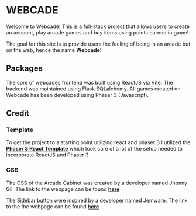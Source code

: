 # WEBCADE

Welcome to Webcade! This is a full-stack project that allows users to create an account, play arcade games and buy items using points earned in game!

The goal for this site is to provide users the feeling of being in an arcade but on the web, hence the name **Webcade**!

## Packages

The core of webcades frontend was built using ReactJS via Vite. The backend was maintained using Flask SQLalchemy. All games created on Webcade has been developed using Phaser 3 (Javascript).

## Credit

### Template

To get the project to a starting point utilizing react and phaser 3 I utilized the **[Phaser 3 React Template](https://github.com/phaserjs/template-react)** which took care of a lot of the setup needed to incorporate ReactJS and Phaser 3

### CSS

The CSS of the Arcade Cabinet was created by a developer named Jhonny Gil. The link to the webpage can be found **[here](https://codepen.io/gilsjhonny/pen/xqjKzg)**

The Sidebar button were inspired by a developer named Jemware. The link to the the webpage can be found **[here](https://codepen.io/jemware/pen/kPoYbe)**